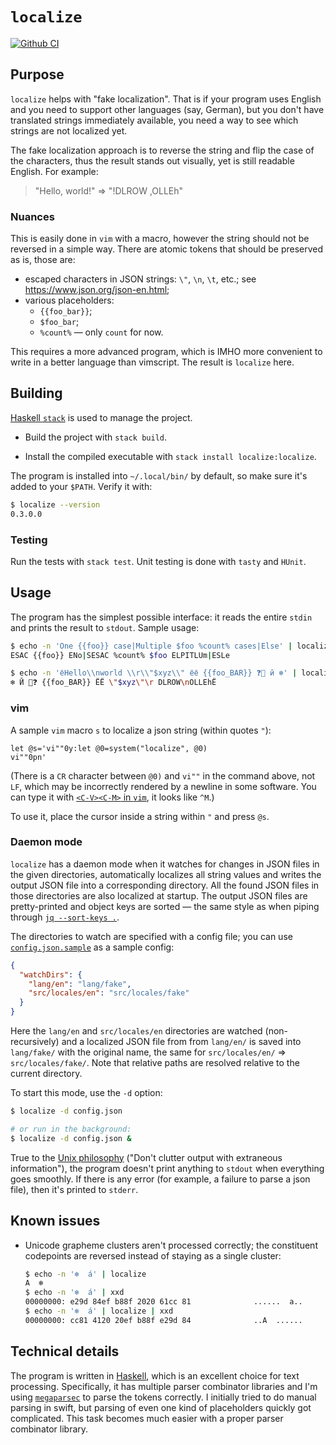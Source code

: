 # `localize`

[![Github CI](https://github.com/eunikolsky/localize/workflows/CI/badge.svg)](https://github.com/eunikolsky/localize/actions)

## Purpose

`localize` helps with "fake localization". That is if your program uses English and you need to support other languages (say, German), but you don't have translated strings immediately available, you need a way to see which strings are not localized yet.

The fake localization approach is to reverse the string and flip the case of the characters, thus the result stands out visually, yet is still readable English. For example:

> "Hello, world!" => "!DLROW ,OLLEh"

### Nuances

This is easily done in `vim` with a macro, however the string should not be reversed in a simple way. There are atomic tokens that should be preserved as is, those are:

* escaped characters in JSON strings: `\"`, `\n`, `\t`, etc.; see <https://www.json.org/json-en.html>;
* various placeholders:
  * `{{foo_bar}}`;
  * `$foo_bar`;
  * `%count%` — only `count` for now.

This requires a more advanced program, which is IMHO more convenient to write in a better language than vimscript. The result is `localize` here.

## Building

[Haskell `stack`](https://docs.haskellstack.org/en/stable/README/) is used to manage the project.

* Build the project with `stack build`.

* Install the compiled executable with `stack install localize:localize`.

The program is installed into `~/.local/bin/` by default, so make sure it's added to your `$PATH`. Verify it with:

```bash
$ localize --version
0.3.0.0
```

### Testing

Run the tests with `stack test`. Unit testing is done with `tasty` and `HUnit`.

## Usage

The program has the simplest possible interface: it reads the entire `stdin` and prints the result to `stdout`. Sample usage:

```bash
$ echo -n 'One {{foo}} case|Multiple $foo %count% cases|Else' | localize
ESAC {{foo}} ENo|SESAC %count% $foo ELPITLUm|ESLe

$ echo -n 'ёHello\\nworld \\r\\"$xyz\\" ёё {{foo_BAR}} ❓🚜 й ❄' | localize
❄ Й 🚜❓ {{foo_BAR}} ЁЁ \"$xyz\"\r DLROW\nOLLEhЁ
```

### vim

A sample `vim` macro `s` to localize a json string (within quotes `"`):

```vim
let @s='vi""0y:let @0=system("localize", @0)vi""0pn'
```

(There is a `CR` character between `@0)` and `vi""` in the command above, not `LF`, which may be incorrectly rendered by a newline in some software. You can type it with [`<C-V><C-M>` in `vim`](https://stackoverflow.com/a/1585463), it looks like `^M`.)

To use it, place the cursor inside a string within `"` and press `@s`.

### Daemon mode

`localize` has a daemon mode when it watches for changes in JSON files in the given directories, automatically localizes all string values and writes the output JSON file into a corresponding directory. All the found JSON files in those directories are also localized at startup. The output JSON files are pretty-printed and object keys are sorted — the same style as when piping through [`jq --sort-keys .`](https://stedolan.github.io/jq/manual/).

The directories to watch are specified with a config file; you can use [`config.json.sample`](config.json.sample) as a sample config:

```json
{
  "watchDirs": {
    "lang/en": "lang/fake",
    "src/locales/en": "src/locales/fake"
  }
}
```

Here the `lang/en` and `src/locales/en` directories are watched (non-recursively) and a localized JSON file from from `lang/en/` is saved into `lang/fake/` with the original name, the same for `src/locales/en/` => `src/locales/fake/`. Note that relative paths are resolved relative to the current directory.

To start this mode, use the `-d` option:

```bash
$ localize -d config.json

# or run in the background:
$ localize -d config.json &
```

True to the [Unix philosophy](https://en.wikipedia.org/wiki/Unix_philosophy) ("Don't clutter output with extraneous information"), the program doesn't print anything to `stdout` when everything goes smoothly. If there is any error (for example, a failure to parse a json file), then it's printed to `stderr`.

## Known issues

* Unicode grapheme clusters aren't processed correctly; the constituent codepoints are reversed instead of staying as a single cluster:

    ```bash
    $ echo -n '❄️  á' | localize
    A  ️❄
    $ echo -n '❄️  á' | xxd
    00000000: e29d 84ef b88f 2020 61cc 81              ......  a..
    $ echo -n '❄️  á' | localize | xxd
    00000000: cc81 4120 20ef b88f e29d 84              ..A  ......
    ```

## Technical details

The program is written in [Haskell](https://www.haskell.org/), which is an excellent choice for text processing. Specifically, it has multiple parser combinator libraries and I'm using [`megaparsec`](https://markkarpov.com/tutorial/megaparsec.html) to parse the tokens correctly. I initially tried to do manual parsing in swift, but parsing of even one kind of placeholders quickly got complicated. This task becomes much easier with a proper parser combinator library.
